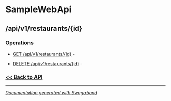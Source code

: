 
# SampleWebApi

## /api/v1/restaurants/{id}

### Operations

* [GET /api/v1/restaurants/{id}](../operations/GetApiv1Restaurantsid.md) -  

* [DELETE /api/v1/restaurants/{id}](../operations/DeleteApiv1Restaurantsid.md) -  

 






### [<< Back to API](../SampleWebApi.Readme.md)

*** 

*[Documentation generated with Swagabond](https://github.com/jordanbleu/swagabond)*
